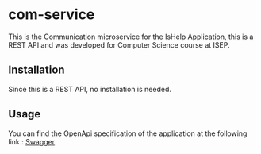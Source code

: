 # com-service

This is the Communication microservice for the IsHelp Application, this is a REST API and was developed for Computer Science
course at ISEP.

## Installation

Since this is a REST API, no installation is needed.

## Usage

You can find the OpenApi specification of the application at the following link :
[Swagger](https://app.swaggerhub.com/apis-docs/ZANIKO45/swagger-com_service_open_api_3_0/1.0.0)
